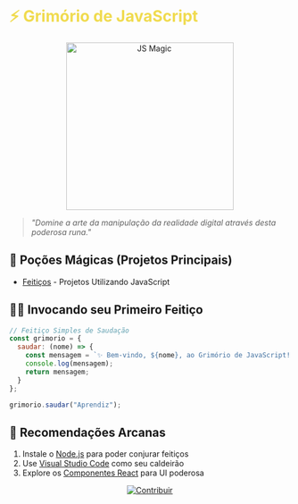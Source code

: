 # <span style="color: #F0DB4F">⚡ Grimório de JavaScript</span>

<div align="center">
  <img src="https://media.giphy.com/media/ln7z2eWriiQAllfVcn/giphy.gif" width="300" alt="JS Magic">
</div>

> *"Domine a arte da manipulação da realidade digital através desta poderosa runa."*

## 🧪 **Poções Mágicas (Projetos Principais)**
- [Feitiços](feiticos) - Projetos Utilizando JavaScript


## 🧙‍♂️ **Invocando seu Primeiro Feitiço**

```javascript
// Feitiço Simples de Saudação
const grimorio = {
  saudar: (nome) => {
    const mensagem = `✨ Bem-vindo, ${nome}, ao Grimório de JavaScript!`;
    console.log(mensagem);
    return mensagem;
  }
};

grimorio.saudar("Aprendiz");
```

## 🌌 **Recomendações Arcanas**
1. Instale o [Node.js](https://nodejs.org/) para poder conjurar feitiços
2. Use [Visual Studio Code](https://code.visualstudio.com/) como seu caldeirão
3. Explore os [Componentes React](./laboratorio/componentes) para UI poderosa

<div align="center">
  <a href="https://github.com/DevMP/grimorio-javascript/issues">
    <img src="https://img.shields.io/badge/📜-Sugerir_Feitiço-purple?style=for-the-badge" alt="Contribuir">
  </a>
</div>
